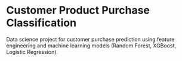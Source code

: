 # Customer Product Purchase Classification
Data science project for customer purchase prediction using feature engineering and machine learning models (Random Forest, XGBoost, Logistic Regression).

